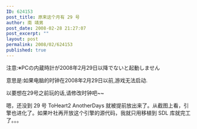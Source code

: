 ```yaml
---
ID: 624153
post_title: 原来这个月有 29 号
author: 南 靖男
post_date: 2008-02-28 21:27:07
post_excerpt: ""
layout: post
permalink: 2008/02/624153
published: true
---
```

注意:※PCの内蔵時計が2008年2月29日以降でないと起動しません

意思是:如果电脑的时钟在2008年2月29日以前,游戏无法启动.

以要想在29号之前玩的话,请修改时钟吧~~

嗯，还没到 29 号 ToHeart2 AnotherDays 就被提前放出来了。从截图上看，引擎也进化了。如果叶社再开放这个引擎的源代码，我就只用移植到 SDL 库就完工了。。。